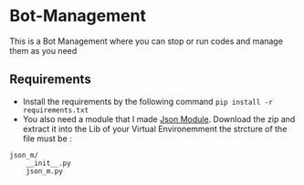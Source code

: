 # Bot-Management
This is a Bot Management where you can stop or run codes and manage them as you need

## Requirements
- Install the requirements by the following command ```pip install -r requirements.txt```
- You also need a module that I made [Json Module](https://github.com/AmineGm73/Json-Module). Download the zip and extract it into the Lib of your Virtual Environemment the strcture of the file must be :
```
json_m/
    __init__.py
    json_m.py
```
